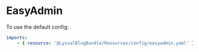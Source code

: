 # EasyAdmin

To use the default config:

```yaml
imports:
    - { resource: '@LyssalBlogBundle/Resources/config/easyadmin.yaml' }
```
